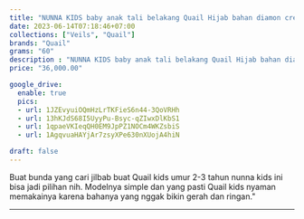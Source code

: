 ```yaml
---
title: "NUNNA KIDS baby anak tali belakang Quail Hijab bahan diamon crepe"
date: 2023-06-14T07:18:46+07:00
collections: ["Veils", "Quail"]
brands: "Quail"
grams: "60"
description : "NUNNA KIDS baby anak tali belakang Quail Hijab bahan diamon crepe"
price: "36,000.00"

google_drive:
  enable: true
  pics:
  - url: 1JZEvyuiOQmHzLrTKFieS6n44-3QoVRHh
  - url: 13hKJdS68I5UyyPu-Bsyc-qZIwxDlKbS1
  - url: 1qpaeVKIeqQH0EM9JpPZ1NOCm4WKZsbiS
  - url: 1AgqvuaHAYjAr7zsyXPe630nXUojA4hiN

draft: false
---
```


Buat bunda yang cari jilbab buat Quail kids umur 2-3 tahun nunna kids ini bisa jadi pilihan nih. Modelnya simple dan yang pasti Quail kids nyaman memakainya karena bahanya yang nggak bikin gerah dan ringan."

----------    
 
